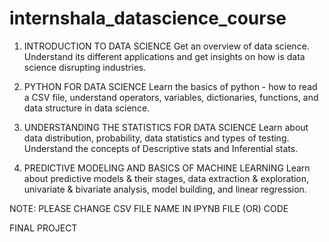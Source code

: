 # internshala_datascience_course

1. INTRODUCTION TO DATA SCIENCE
Get an overview of data science. Understand its different applications and get insights on how is data science disrupting industries.

2. PYTHON FOR DATA SCIENCE
Learn the basics of python - how to read a CSV file, understand operators, variables, dictionaries, functions, and data structure in data science.

3. UNDERSTANDING THE STATISTICS FOR DATA SCIENCE
Learn about data distribution, probability, data statistics and types of testing. Understand the concepts of Descriptive stats and Inferential stats.

4. PREDICTIVE MODELING AND BASICS OF MACHINE LEARNING
Learn about predictive models & their stages, data extraction & exploration, univariate & bivariate analysis, model building, and linear regression.

NOTE: PLEASE CHANGE CSV FILE NAME IN IPYNB FILE (OR) CODE

FINAL PROJECT
